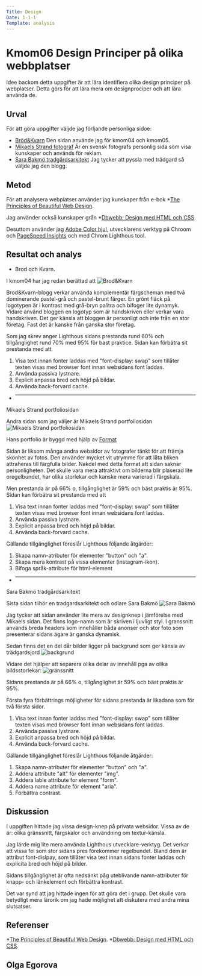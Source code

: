 ```yaml
---
Title: Design
Date: 1-1-1
Template: analysis
---
```


Kmom06 Design Principer på olika webbplatser
=======================

Idee backom detta uppgifter är att lära identifiera olika design principer på webplatser. 
Detta görs för att lära mera om designprociper och att lära använda de.

Urval
-----------------------

För att göra uppgifter väljde jag förljande personliga sidoe:
* [Bröd&Kvarn](https://www.brodochkvarn.se/blogg/) Den sidan använde jag för kmom04 och kmom05.
* [Mikaels Strand fotograf](https://www.mikaelstrandh.se/) Är en svensk fotografs personlig sida söm visa kunskaper och används för reklam.
* [Sara Bakmö tradgårdsarkitekt](https://www.sarabackmo.se/) Jag tycker att pyssla med trädgard så väljde jag den blogg.

Metod
-----------------------

För att analysera webplatser använder jag kunskaper från e-bok *[The Principles of Beautiful Web Design](https://dbwebb.se/kunskap/boken-the-principles-of-beautiful-web-design).

Jag använder också kunskaper grån *[Dbwebb: Design med HTML och CSS](https://dbwebb.se/guide/design-med-html5-och-css3).

Desuttom använder jag [Adobe Color hjul](https://color.adobe.com/sv/create/color-wheel), utvecklarens verktyg på Chroom och [PageSpeed Insights](https://pagespeed.web.dev/) och med Chrom Lighthous tool.

Resultat och analys
-----------------------

* Brod och Kvarn.

I kmom04 har jag redan berättad att ![Brod&Kvarn](image/kmom04/bredAndMeal.jpg)

Brod&Kvarn-blogg verkar använda komplementär färgscheman med två dominerande pastel-grå och pastel-brunt färger. 
En grönt fläck på logotypen är i kontrast med grå-bryn palitra och bifoger lite dynamyk.
Vidare använd bloggen en logotyp som är handskriven eller verkar vara handskriven. Det ger känsla att bloggen är personligt och inte från en stor företag. Fast det är kanske från ganska stor företag.

Som jag skrev anger Lighthous sidans prestanda rund 60% och tillgånglighet rund 70% med 95% för bast praktice. 
Sidan kan förbätra sit prestanda med att 
1. Visa text innan fonter laddas med "font-display: swap" som tillåter texten visas med browser font innan websidans font laddas.
2. Använda passiva lystnare.
3. Explicit anpassa bred och höjd på bildar.
4. Använda back-forvard cache.

 * ______________________________________
Mikaels Strand portfoliosidan

Andra sidan som jag väljer är Mikaels Strand portfoliosidan ![Mikaels Strand portfoliosidan](image/kmom06/MikhaelStrand.jpg)

Hans portfolio är byggd med hjälp av [Format](https://www.format.com/l/new_online_portfolio?referrer=http%3A%2F%2Fmikaelstrandh.format.com&utm_medium=user-site&utm_source=86882#amazon)

Sidan är liksom många andra websidor av fotografer tänkt för att främja skönhet av fotos. Den använder mycket vit utrymme för att låta bliken attraheras till färgfulla bilder. 
Nakdel med detta format att sidan saknar personligheten. Det skulle vara mera attraktivt om bilderna blir plaserad lite oregelbundet, har olika 
storlekar och kanske mera varierad i färgskala.

Men prestanda är på 66% o, tillgånglighet är 59% och bäst praktis är 95%. 
Sidan kan förbätra sit prestanda med att 
1. Visa text innan fonter laddas med "font-display: swap" som tillåter texten visas med browser font innan websidans font laddas.
2. Använda passiva lystnare.
3. Explicit anpassa bred och höjd på bildar.
4. Använda back-forvard cache.

Gällande tillgänglighet föreslår Lighthous följande åtgärder:
1. Skapa namn-atributer för elementer "button" och "a".
2. Skapa mera kontrast på vissa elementer (instagram-ikon).
3. Bifoga språk-attribute för html-element


* ______________________________________
Sara Bakmö tradgårdsarkitekt

Sista sidan tiihör en tradgardsarkitekt och odlare Sara Bakmö ![Sara Bakmö](image/kmom06/SaraBakmo.jpg)

Jag tycker att sidan använder lite mera av designknep i jämförelse med Mikaels sidan. Det finns logo-namn som är skriven i ljuvligt styl.
I granssnitt används breda headers som innehåller båda anonser och stor foto som presenterar sidans ägare är ganska dynamisk.

Sedan finns det en del dår bilder ligger på backgrund som ger känsla av trädgardsjord ![backgrund](image/kmom06/medlemsinnehal.jpg)

Vidare det hjälper att separera olika delar av innehåll pga av olika bildsstorlekar: ![gränssnitt](image/kmom06/bakmo_storlekar.jpg)

Sidans prestanda är på 66% o, tillgånglighet är 59% och bäst praktis är 95%. 

Första fyra förbättrings möjligheter för sidans prestanda är likadana som för två första sidor.
1. Visa text innan fonter laddas med "font-display: swap" som tillåter texten visas med browser font innan websidans font laddas.
2. Använda passiva lystnare.
3. Explicit anpassa bred och höjd på bildar.
4. Använda back-forvard cache.

Gällande tillgänglighet föreslår Lighthous följande åtgärder:
1. Skapa namn-atributer för elementer "button" och "a".
2. Addera attribute "alt" för elementer "img".
3. Addera lable attribute for element "form".
4. Addera name attribute för element "aria".
5. Förbättra contrast.

Diskussion
-----------------------

I uppgiften hittade jag vissa design-knep på privata websidor. Vissa av de är: olika gränssnitt, färgskalor och användning om textur-känsla. 

Jag lärde mig lite mera använda Lighthous utvecklare-verktyg. Det verkar att vissa fel som stor sidans pres förekommer regelbundet. Bland dem är attribut font-dislpay, som tillåter visa text innan sidans fonter laddas och explicita bred och höjd på bilder.

Sidans tillgånglighet är ofta nedsänkt påg uteblivande namn-attributer för knapp- och länkelement och förbättra kontrast.

Det var synd att jag hittade ingen för att göra det i grupp. Det skulle vara betydligt mera lärorik om jag hade möjlighet att diskutera med andra mina slutsatser.



Referenser
-----------------------

*[The Principles of Beautiful Web Design](https://dbwebb.se/kunskap/boken-the-principles-of-beautiful-web-design).
*[Dbwebb: Design med HTML och CSS](https://dbwebb.se/guide/design-med-html5-och-css3).


Olga Egorova
-------------